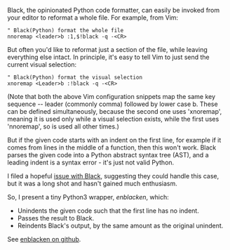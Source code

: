 <!--
.. title: Format Python Snippets with Black.
.. slug: format-python-snippets-with-black
.. date: 2020-06-09 19:36:58+00:00
.. tags: Python,Software
.. category: Python
.. link: 
.. description: 
.. type: text
-->


Black, the opinionated Python code formatter, can easily be invoked from your
editor to reformat a whole file. For example, from Vim:

```vim
" Black(Python) format the whole file
nnoremap <leader>b :1,$!black -q -<CR>
```

But often you'd like to reformat just a section of the file, while leaving
everything else intact. In principle, it's easy to tell Vim to just send the
current visual selection:

```vim
" Black(Python) format the visual selection
xnoremap <Leader>b :!black -q -<CR>
```

(Note that both the above Vim configuration snippets map the same key
sequence -- leader (commonly comma) followed by lower case b. These can be
defined simultaneously, because the second one uses 'xnoremap', meaning it is
used only while a visual selection exists, while the first uses 'nnoremap', so
is used all other times.)

But if the given code starts with an indent on the first line, for example if
it comes from lines in the middle of a function, then this won't work. Black
parses the given code into a Python abstract syntax tree (AST), and a leading
indent is a syntax error - it's just not valid Python.

I filed a hopeful [issue with Black](https://github.com/psf/black/issues/1352),
suggesting they could handle this case, but it was a long shot and hasn't
gained much enthusiasm.

So, I present a tiny Python3 wrapper, *enblacken*, which:
* Unindents the given code such that the first line has no indent.
* Passes the result to Black.
* Reindents Black's output, by the same amount as the original unindent.

See [enblacken on github](https://github.com/tartley/dotfiles/blob/master/other/bin/enblacken).
